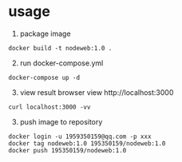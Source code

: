 # usage

1. package image
```
docker build -t nodeweb:1.0 .
```
2.  run docker-compose.yml
```
docker-compose up -d
```
3. view result
browser view http://localhost:3000
```
curl localhost:3000 -vv
```
3. push image to repository
```
docker login -u 1959350159@qq.com -p xxx 
docker tag nodeweb:1.0 195350159/nodeweb:1.0
docker push 195350159/nodeweb:1.0
```